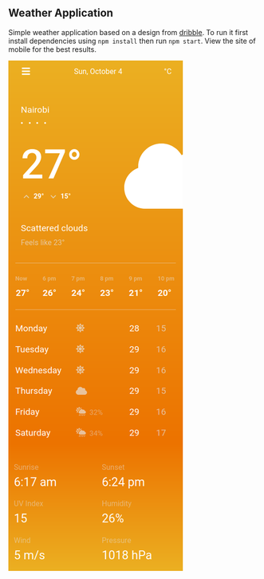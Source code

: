 ## Weather Application

Simple weather application based on a design from [dribble][1]. To
run it first install dependencies using `npm install` then run 
`npm start`. View the site of mobile for the best results.

![Demo screenshot](./app.png)

[1]: https://dribbble.com/shots/13372672-Weather-app
